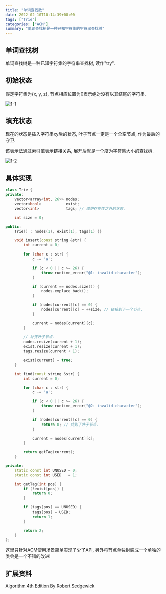 ```yaml
---
title: "单词查找数"
date: 2022-02-10T10:14:39+08:00
tags: ["Trie"]
categories: ["ACM"]
summary: "单词查找树是一种已知字符集的字符串查找树"
---
```


## 单词查找树

单词查找树是一种已知字符集的字符串查找树, 读作"try".

## 初始状态

假定字符集为{x, y, z}, 节点相应位置为0表示绝对没有以其结尾的字符串.

![1-1](https://dl.axlis.cn/blog/acm/trie/1-1.png)

## 填充状态

现在的状态是插入字符串xy后的状态, 叶子节点一定是一个全空节点, 作为最后的守卫.

该表示法通过索引值表示链接关系, 展开后就是一个度为字符集大小的查找树.

![1-2](https://dl.axlis.cn/blog/acm/trie/1-2.png)

## 具体实现

```c++
class Trie {
private:
    vector<array<int, 26>> nodes;
    vector<bool>           exist;
    vector<int>            tags; // 维护存在性之外的状态.

    int size = 0;

public:
    Trie() : nodes(1), exist(1), tags(1) {}

    void insert(const string &str) {
        int current = 0;

        for (char c : str) {
            c -= 'a';

            if (c < 0 || c >= 26) {
                throw runtime_error("@1: invalid character");
            }

            if (current == nodes.size()) {
                nodes.emplace_back();
            }

            if (nodes[current][c] == 0) {
                nodes[current][c] = ++size; // 链接到下一个节点.
            }

            current = nodes[current][c];
        }

        // 补齐叶子节点.
        nodes.resize(current + 1);
        exist.resize(current + 1);
        tags.resize(current + 1);

        exist[current] = true;
    }

    int find(const string &str) {
        int current = 0;

        for (char c : str) {
            c -= 'a';

            if (c < 0 || c >= 26) {
                throw runtime_error("@2: invalid character");
            }

            if (nodes[current][c] == 0) {
                return 0; // 找到了叶子节点.
            }

            current = nodes[current][c];
        }

        return getTag(current);
    }

private:
    static const int UNUSED = 0;
    static const int USED   = 1;

    int getTag(int pos) {
        if (!exist[pos]) {
            return 0;
        }

        if (tags[pos] == UNUSED) {
            tags[pos] = USED;
            return 1;
        }

        return 2;
    }
};
```

这里只针对ACM使用场景简单实现了少了API, 另外将节点单独封装成一个单独的类会是一个不错的改进!

## 扩展资料

[Algorithm 4th Edition By Robert Sedgewick](https://algs4.cs.princeton.edu/52trie/)
